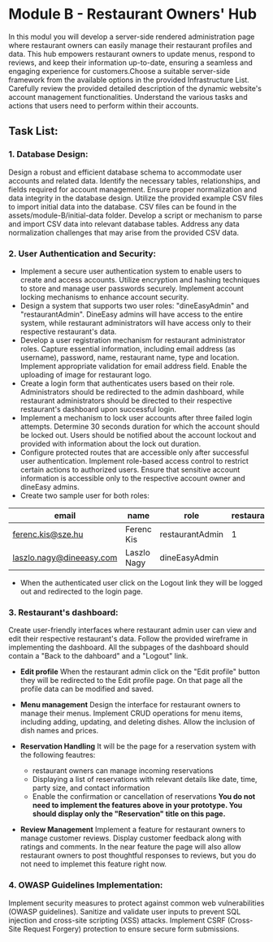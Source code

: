 # Module B - Restaurant Owners' Hub
In this modul you will develop a server-side rendered administration page where restaurant owners can easily manage their restaurant profiles and data. This hub empowers restaurant owners to update menus, respond to reviews, and keep their information up-to-date, ensuring a seamless and engaging experience for customers.Choose a suitable server-side framework from the available options in the provided Infrastructure List. Carefully review the provided detailed description of the dynamic website's account management functionalities. Understand the various tasks and actions that users need to perform within their accounts.
## Task List:

### 1. Database Design:

Design a robust and efficient database schema to accommodate user accounts and related data.
Identify the necessary tables, relationships, and fields required for account management.
Ensure proper normalization and data integrity in the database design.
Utilize the provided example CSV files to import initial data into the database. CSV files can be found in the assets/module-B/initial-data folder.
Develop a script or mechanism to parse and import CSV data into relevant database tables.
Address any data normalization challenges that may arise from the provided CSV data.
### 2. User Authentication and Security:

* Implement a secure user authentication system to enable users to create and access accounts.
Utilize encryption and hashing techniques to store and manage user passwords securely. Implement account locking mechanisms to enhance account security.
* Design a system that supports two user roles: "dineEasyAdmin" and "restaurantAdmin". DineEasy admins will have access to the entire system, while restaurant administrators will have access only to their respective restaurant's data. 
* Develop a user registration mechanism for restaurant administrator roles. Capture essential information, including email address (as username), password, name, restaurant name, type and location. Implement appropriate validation for email address field. Enable the uploading of image for restaurant logo.
* Create a login form that authenticates users based on their role. Administrators should be redirected to the admin dashboard, while restaurant administrators should be directed to their respective restaurant's dashboard upon successful login.
* Implement a mechanism to lock user accounts after three failed login attempts. Determine 30 seconds duration for which the account should be locked out. Users should be notified about the account lockout and provided with information about the lock out duration.
* Configure protected routes that are accessible only after successful user authentication. Implement role-based access control to restrict certain actions to authorized users. Ensure that sensitive account information is accessible only to the respective account owner and dineEasy admins.
* Create two sample user for both roles:

| email | name | role | restaurantId | password |
| -------- | -------- | -------- | -------- | -------- | 
| ferenc.kis@sze.hu | Ferenc Kis | restaurantAdmin | 1 | 12345678 |
| laszlo.nagy@dineeasy.com | Laszlo Nagy | dineEasyAdmin | | 12345678 |
* When the authenticated user click on the Logout link they will be logged out and redirected to the login page. 

### 3. Restaurant's dashboard:

Create user-friendly interfaces where restaurant admin user can view and edit their respective restaurant's data.
Follow the provided wireframe in implementing the dashboard. All the subpages of the dashboard should contain a "Back to the dahboard" and a "Logout" link.
* **Edit profile**
When the restaurant admin click on the "Edit profile" button they will be redirected to the Edit profile page. On that page all the profile data can be modified and saved.  
* **Menu management**
Design the interface for restaurant owners to manage their menus.
Implement CRUD operations for menu items, including adding, updating, and deleting dishes.
Allow the inclusion of dish names and prices.
* **Reservation Handling**
It will be the page for a reservation system with the following feautres:
    * restaurant owners can manage incoming reservations
    * Displaying a list of reservations with relevant details like date, time, party size, and contact information
    * Enable the confirmation or cancellation of reservations
**You do not need to implement the features above in your prototype. You should display only the "Reservation" title on this page.**

* **Review Management**
Implement a feature for restaurant owners to manage customer reviews.
Display customer feedback along with ratings and comments.
In the near feature the page will also allow restaurant owners to post thoughtful responses to reviews, but you do not need to implemet this feature right now.
### 4. OWASP Guidelines Implementation:

Implement security measures to protect against common web vulnerabilities (OWASP guidelines).
Sanitize and validate user inputs to prevent SQL injection and cross-site scripting (XSS) attacks.
Implement CSRF (Cross-Site Request Forgery) protection to ensure secure form submissions.

